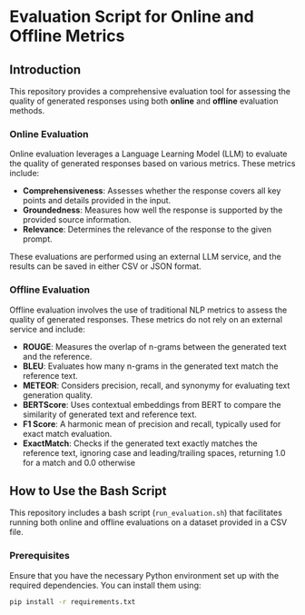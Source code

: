 # Evaluation Script for Online and Offline Metrics

## Introduction

This repository provides a comprehensive evaluation tool for assessing the quality of generated responses using both **online** and **offline** evaluation methods.

### Online Evaluation

Online evaluation leverages a Language Learning Model (LLM) to evaluate the quality of generated responses based on various metrics. These metrics include:

- **Comprehensiveness**: Assesses whether the response covers all key points and details provided in the input.
- **Groundedness**: Measures how well the response is supported by the provided source information.
- **Relevance**: Determines the relevance of the response to the given prompt.

These evaluations are performed using an external LLM service, and the results can be saved in either CSV or JSON format.

### Offline Evaluation

Offline evaluation involves the use of traditional NLP metrics to assess the quality of generated responses. These metrics do not rely on an external service and include:

- **ROUGE**: Measures the overlap of n-grams between the generated text and the reference.
- **BLEU**: Evaluates how many n-grams in the generated text match the reference text.
- **METEOR**: Considers precision, recall, and synonymy for evaluating text generation quality.
- **BERTScore**: Uses contextual embeddings from BERT to compare the similarity of generated text and reference text.
- **F1 Score**: A harmonic mean of precision and recall, typically used for exact match evaluation.
- **ExactMatch**: Checks if the generated text exactly matches the reference text, ignoring case and leading/trailing spaces, returning 1.0 for a match and 0.0 otherwise

## How to Use the Bash Script

This repository includes a bash script (`run_evaluation.sh`) that facilitates running both online and offline evaluations on a dataset provided in a CSV file.

### Prerequisites

Ensure that you have the necessary Python environment set up with the required dependencies. You can install them using:

```bash
pip install -r requirements.txt
